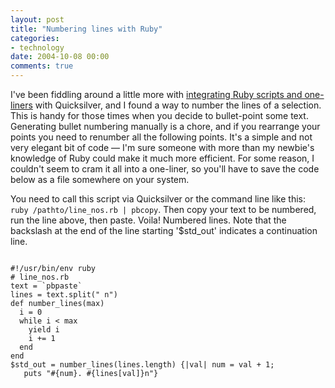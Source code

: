 ```yaml
---
layout: post
title: "Numbering lines with Ruby"
categories:
- technology
date: 2004-10-08 00:00
comments: true
---
```


<p>I've been fiddling around a little more with <a href="http://www.rousette.org.uk/blog/archives/2004/09/24/using-ruby-one-liners-with-quicksilver/">integrating Ruby scripts and one-liners</a> with Quicksilver, and I found a way to number the lines of a selection. This is handy for those times when you decide to bullet-point some text. Generating bullet numbering manually is a chore, and if you rearrange your points you need to renumber all the following points. It's a simple and not very elegant bit of code &mdash; I'm sure someone with more than my newbie's knowledge of Ruby could make it much more efficient. For some reason, I couldn't seem to cram it all into a one-liner, so you'll have to save the code below as a file somewhere on your system.</p><p>You need to call this script via Quicksilver or the command line like this: <code>ruby /pathto/line_nos.rb | pbcopy</code>. Then copy your text to be numbered, run the line above, then paste. Voila! Numbered lines. Note that the backslash at the end of the line starting '$std_out' indicates a continuation line.</p>

<pre><code>
#!/usr/bin/env ruby
# line_nos.rb
text = `pbpaste`
lines = text.split(" n")
def number_lines(max)
  i = 0
  while i < max
    yield i
    i += 1
  end
end
$std_out = number_lines(lines.length) {|val| num = val + 1;
   puts "#{num}. #{lines[val]}n"}
</code></></code></pre>



